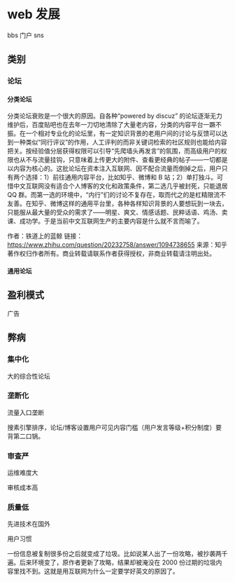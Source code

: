 # web 发展

bbs 门户 sns

## 类别

### 论坛

#### 分类论坛

分类论坛衰败是一个很大的原因。自各种“powered by discuz” 的论坛逐渐无力维护后，百度贴吧也在去年一刀切地清除了大量老内容，分类的内容平台一蹶不振。在一个相对专业化的论坛里，有一定知识背景的老用户间的讨论与反馈可以达到一种类似“同行评议”的作用，人工评判的而非关键词检索的社区规则也能给内容把关。按经验值分层获得权限可以引导“先爬墙头再发言”的氛围，而高级用户的权限也从不与流量挂钩，只意味着上传更大的附件、查看更经典的帖子——一切都是以内容为核心的。这批论坛在资本注入互联网、因不配合流量而倒掉之后，用户只有两个选择：1）前往通用内容平台，比如知乎、微博和 B 站；2）单打独斗。可惜中文互联网没有适合个人博客的文化和政策条件，第二选几乎被封死，只能退居 QQ 群。而第一选的环境中，“内行”们的讨论不复存在，取而代之的是杠精限流不友善。在知乎、微博这样的通用平台里，各种各样知识背景的人要想玩到一块去，只能服从最大量的受众的需求了——明星、爽文、情感话题、民粹话语、鸡汤、卖课、成功学。于是当前中文互联网生产的主要内容是什么就不言而喻了。

作者：铁道上的蓝鲸
链接：https://www.zhihu.com/question/20232758/answer/1094738655
来源：知乎
著作权归作者所有。商业转载请联系作者获得授权，非商业转载请注明出处。

#### 通用论坛

## 盈利模式

广告

## 弊病

### 集中化

大的综合性论坛

### 垄断化

流量入口垄断

搜素引擎排序，论坛/博客设置用户可见内容门槛（用户发言等级+积分制度）要背第二口锅。

### 审查严

运维难度大

审核成本高

### 质量低

先进技术在国外

用户习惯

一份信息被复制很多份之后就变成了垃圾。比如说某人出了一份攻略，被抄袭两千遍。后来环境变了，原作者更新了攻略，结果却被淹没在 2000 份过期的垃圾内容里找不到。这就是用互联网为什么一定要学好英文的原因了。
